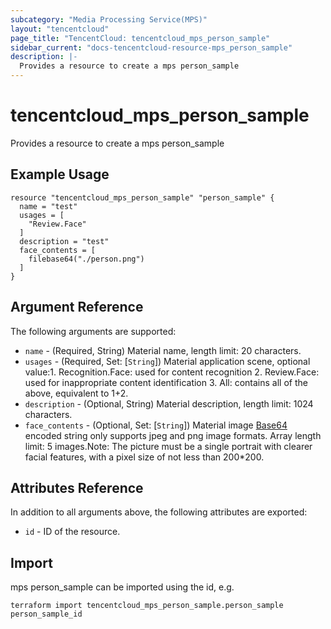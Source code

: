 ```yaml
---
subcategory: "Media Processing Service(MPS)"
layout: "tencentcloud"
page_title: "TencentCloud: tencentcloud_mps_person_sample"
sidebar_current: "docs-tencentcloud-resource-mps_person_sample"
description: |-
  Provides a resource to create a mps person_sample
---
```


# tencentcloud_mps_person_sample

Provides a resource to create a mps person_sample

## Example Usage

```hcl
resource "tencentcloud_mps_person_sample" "person_sample" {
  name = "test"
  usages = [
    "Review.Face"
  ]
  description = "test"
  face_contents = [
    filebase64("./person.png")
  ]
}
```

## Argument Reference

The following arguments are supported:

* `name` - (Required, String) Material name, length limit: 20 characters.
* `usages` - (Required, Set: [`String`]) Material application scene, optional value:1. Recognition.Face: used for content recognition 2. Review.Face: used for inappropriate content identification 3. All: contains all of the above, equivalent to 1+2.
* `description` - (Optional, String) Material description, length limit: 1024 characters.
* `face_contents` - (Optional, Set: [`String`]) Material image [Base64](https://tools.ietf.org/html/rfc4648) encoded string only supports jpeg and png image formats. Array length limit: 5 images.Note: The picture must be a single portrait with clearer facial features, with a pixel size of not less than 200*200.

## Attributes Reference

In addition to all arguments above, the following attributes are exported:

* `id` - ID of the resource.




## Import

mps person_sample can be imported using the id, e.g.

```
terraform import tencentcloud_mps_person_sample.person_sample person_sample_id
```

